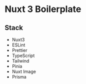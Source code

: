 # Nuxt 3 Boilerplate

## Stack

- Nuxt3
- ESLint
- Prettier
- TypeScript
- Tailwind
- Pinia
- Nuxt Image
- Prisma

